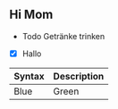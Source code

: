 ## Hi Mom

* Todo Getränke trinken

- [x] Hallo

|Syntax|Description|
|------|-----------|
|Blue | Green|
